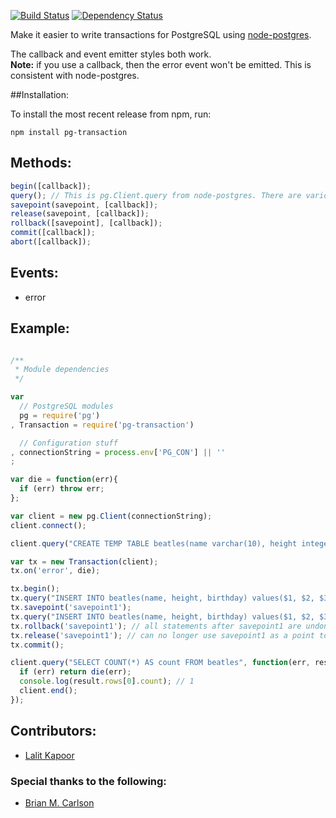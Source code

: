 [![Build Status](https://travis-ci.org/goodybag/node-pg-transaction.png)](https://travis-ci.org/goodybag/node-pg-transaction)
[![Dependency Status](https://gemnasium.com/goodybag/node-pg-transaction.png)](https://gemnasium.com/goodybag/node-pg-transaction)

Make it easier to write transactions for PostgreSQL using [node-postgres](https://github.com/brianc/node-postgres).

The callback and event emitter styles both work.  
**Note:** if you use a callback, then the error event won't be emitted. This is consistent with node-postgres.

##Installation:

To install the most recent release from npm, run:

```
npm install pg-transaction
```

## Methods:

```javascript
begin([callback]);
query(); // This is pg.Client.query from node-postgres. There are various possible arguments look at its documentation
savepoint(savepoint, [callback]);
release(savepoint, [callback]);
rollback([savepoint], [callback]);
commit([callback]);
abort([callback]);
```

## Events:

- error

## Example:

```javascript

/**
 * Module dependencies
 */

var
  // PostgreSQL modules
  pg = require('pg')
, Transaction = require('pg-transaction')

  // Configuration stuff
, connectionString = process.env['PG_CON'] || ''
;

var die = function(err){
  if (err) throw err;
};

var client = new pg.Client(connectionString);
client.connect();

client.query("CREATE TEMP TABLE beatles(name varchar(10), height integer, birthday timestamptz)");

var tx = new Transaction(client);
tx.on('error', die);

tx.begin();
tx.query("INSERT INTO beatles(name, height, birthday) values($1, $2, $3)", ['Ringo', 67, new Date(1945, 11, 2)]);
tx.savepoint('savepoint1');
tx.query("INSERT INTO beatles(name, height, birthday) values($1, $2, $3)", ['John', 68, new Date(1944, 10, 13)]);
tx.rollback('savepoint1'); // all statements after savepoint1 are undone (John will not be inserted)
tx.release('savepoint1'); // can no longer use savepoint1 as a point to rollback to
tx.commit();

client.query("SELECT COUNT(*) AS count FROM beatles", function(err, result){
  if (err) return die(err);
  console.log(result.rows[0].count); // 1
  client.end();
});
```

## Contributors:

- [Lalit Kapoor](https://github.com/lalitkapoor)

### Special thanks to the following:

- [Brian M. Carlson](https://github.com/brianc)
